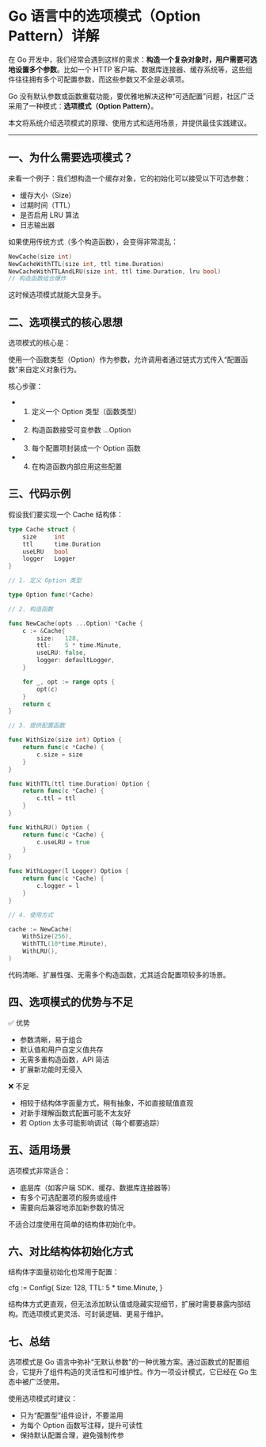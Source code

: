 # Go 语言中的选项模式（Option Pattern）详解

在 Go 开发中，我们经常会遇到这样的需求：**构造一个复杂对象时，用户需要可选地设置多个参数**。比如一个 HTTP 客户端、数据库连接器、缓存系统等，这些组件往往拥有多个可配置参数，而这些参数又不全是必填项。

Go 没有默认参数或函数重载功能，要优雅地解决这种“可选配置”问题，社区广泛采用了一种模式：**选项模式（Option Pattern）**。

本文将系统介绍选项模式的原理、使用方式和适用场景，并提供最佳实践建议。

---

## 一、为什么需要选项模式？

来看一个例子：我们想构造一个缓存对象，它的初始化可以接受以下可选参数：

- 缓存大小（Size）
- 过期时间（TTL）
- 是否启用 LRU 算法
- 日志输出器

如果使用传统方式（多个构造函数），会变得非常混乱：

```go
NewCache(size int)
NewCacheWithTTL(size int, ttl time.Duration)
NewCacheWithTTLAndLRU(size int, ttl time.Duration, lru bool)
// 构造函数组合爆炸
```
这时候选项模式就能大显身手。



## 二、选项模式的核心思想

选项模式的核心是：

使用一个函数类型（Option）作为参数，允许调用者通过链式方式传入“配置函数”来自定义对象行为。

核心步骤：
-	1.	定义一个 Option 类型（函数类型）
-	2.	构造函数接受可变参数 ...Option
-	3.	每个配置项封装成一个 Option 函数
-	4.	在构造函数内部应用这些配置



## 三、代码示例

假设我们要实现一个 Cache 结构体：

```go
type Cache struct {
    size     int
    ttl      time.Duration
    useLRU   bool
    logger   Logger
}
```
```go
// 1. 定义 Option 类型

type Option func(*Cache)

// 2. 构造函数

func NewCache(opts ...Option) *Cache {
    c := &Cache{
        size:   128,
        ttl:    5 * time.Minute,
        useLRU: false,
        logger: defaultLogger,
    }

    for _, opt := range opts {
        opt(c)
    }
    return c
}

// 3. 提供配置函数

func WithSize(size int) Option {
    return func(c *Cache) {
        c.size = size
    }
}

func WithTTL(ttl time.Duration) Option {
    return func(c *Cache) {
        c.ttl = ttl
    }
}

func WithLRU() Option {
    return func(c *Cache) {
        c.useLRU = true
    }
}

func WithLogger(l Logger) Option {
    return func(c *Cache) {
        c.logger = l
    }
}

// 4. 使用方式

cache := NewCache(
    WithSize(256),
    WithTTL(10*time.Minute),
    WithLRU(),
)
```

代码清晰、扩展性强、无需多个构造函数，尤其适合配置项较多的场景。



## 四、选项模式的优势与不足

✅ 优势
- 参数清晰，易于组合
- 默认值和用户自定义值共存
- 无需多重构造函数，API 简洁
- 扩展新功能时无侵入

❌ 不足
-	相较于结构体字面量方式，稍有抽象，不如直接赋值直观
-	对新手理解函数式配置可能不太友好
-	若 Option 太多可能影响调试（每个都要追踪）



## 五、适用场景

选项模式非常适合：
- 底层库（如客户端 SDK、缓存、数据库连接器等）
- 有多个可选配置项的服务或组件
- 需要向后兼容地添加新参数的情况

不适合过度使用在简单的结构体初始化中。



## 六、对比结构体初始化方式

结构体字面量初始化也常用于配置：

cfg := Config{
    Size: 128,
    TTL:  5 * time.Minute,
}

结构体方式更直观，但无法添加默认值或隐藏实现细节，扩展时需要暴露内部结构。而选项模式更灵活、可封装逻辑、更易于维护。



## 七、总结

选项模式是 Go 语言中弥补“无默认参数”的一种优雅方案。通过函数式的配置组合，它提升了组件构造的灵活性和可维护性。作为一项设计模式，它已经在 Go 生态中被广泛使用。

使用选项模式时建议：
-	只为“配置型”组件设计，不要滥用
-	为每个 Option 函数写注释，提升可读性
-	保持默认配置合理，避免强制传参

